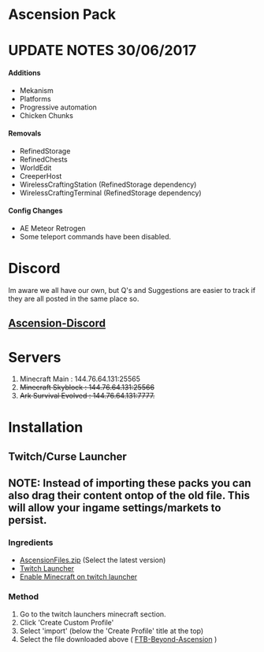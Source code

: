 # Ascension Pack

# UPDATE NOTES 30/06/2017

#### Additions
- Mekanism
- Platforms
- Progressive automation
- Chicken Chunks

#### Removals
- RefinedStorage
- RefinedChests
- WorldEdit
- CreeperHost
- WirelessCraftingStation (RefinedStorage dependency)
- WirelessCraftingTerminal (RefinedStorage dependency)

#### Config Changes
- AE Meteor Retrogen
- Some teleport commands have been disabled.

# Discord
Im aware we all have our own, but Q's and Suggestions are easier to track if they are all posted in the same place so.

## [Ascension-Discord](https://discord.gg/Pu7RAqM)

# Servers

1. Minecraft Main : 144.76.64.131:25565
2. ~~Minecraft Skyblock : 144.76.64.131:25566~~
3. ~~Ark Survival Evolved : 144.76.64.131:7777.~~

# Installation
## Twitch/Curse Launcher

## NOTE: Instead of importing these packs you can also drag their content ontop of the old file. This will allow your ingame settings/markets to persist.

### Ingredients
* [AscensionFiles.zip](http://144.76.64.131:8082/)  (Select the latest version)
* [Twitch Launcher](https://app.twitch.tv/download)
* [Enable Minecraft on twitch launcher](https://help.twitch.tv/customer/en/portal/articles/2764216-how-to-play-minecraft-with-twitch-app)

### Method
1. Go to the twitch launchers minecraft section.
2. Click 'Create Custom Profile'
3. Select 'import' (below the 'Create Profile' title at the top)
4. Select the file downloaded above (  [FTB-Beyond-Ascension](http://144.76.64.131:8082/FTB%20Beyond%20-%20Ascension-1.10.0.zip) )
